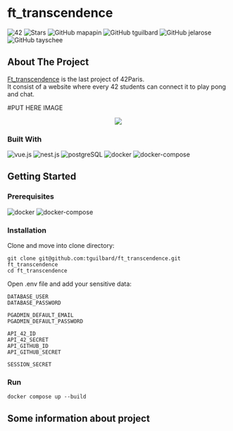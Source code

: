 # ft_transcendence
![42](https://img.shields.io/static/v1?label=&labelColor=000000e&logo=42&message=project&color=000000&style=flate)
![Stars](https://img.shields.io/github/stars/tguilbard/ft_transcendence?style=social)
![GitHub mapapin](https://img.shields.io/github/followers/mapapin?label=mapapin&style=social)
![GitHub tguilbard](https://img.shields.io/github/followers/tguilbard?label=tguilbard&style=social)
![GitHub jelarose](https://img.shields.io/github/followers/jelarose?label=jelarose&style=social)
![GitHub tayschee](https://img.shields.io/github/followers/tayschee?label=tayschee&style=social)

## About The Project
[Ft_transcendence](https://cdn.intra.42.fr/pdf/pdf/47609/fr.subject.pdf) is the last project of 42Paris. \
It consist of a website where every 42 students can connect it to play pong and chat.

#PUT HERE IMAGE
<p align="center">
  <img src="https://cdn.intra.42.fr/pdf/pdf/47609/fr.subject.pdf" />
</p>

### Built With
![vue.js](https://img.shields.io/static/v1?label=vue.js&labelColor=30485e&logo=vue.js&message=5.0.3&color=3fb985&style=for-the-badge)
![nest.js](https://img.shields.io/static/v1?label=nestjs&labelColor=DD0000&logo=nestjs&message=8.2.4&color=BF0303&style=for-the-badge)
![postgreSQL](https://img.shields.io/static/v1?label=postgreSQL&labelColor=DDDDDD&logo=postgreSQL&message=14.2&color=6a86e0&style=for-the-badge)
![docker](https://img.shields.io/static/v1?label=docker&labelColor=31C4F3&logo=docker&logoColor=white&message=20.10.12&color=389AD5&style=for-the-badge)
![docker-compose](https://img.shields.io/static/v1?label=docker-compose&labelColor=31C4F3&logo=docker&logoColor=white&message=2.2.3&color=389AD5&style=for-the-badge)

## Getting Started

### Prerequisites
![docker](https://img.shields.io/static/v1?label=docker&labelColor=31C4F3&logo=docker&logoColor=white&message=20.10.12&color=389AD5&style=for-the-badge)
![docker-compose](https://img.shields.io/static/v1?label=docker-compose&labelColor=31C4F3&logo=docker&logoColor=white&message=2.2.3&color=389AD5&style=for-the-badge)
### Installation
Clone and move into clone directory:
```
git clone git@github.com:tguilbard/ft_transcendence.git ft_transcendence
cd ft_transcendence
```
Open .env file and add your sensitive data:
```
DATABASE_USER
DATABASE_PASSWORD

PGADMIN_DEFAULT_EMAIL
PGADMIN_DEFAULT_PASSWORD

API_42_ID
API_42_SECRET
API_GITHUB_ID
API_GITHUB_SECRET

SESSION_SECRET
```
### Run
```
docker compose up --build
```

## Some information about project

